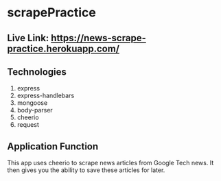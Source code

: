 # scrapePractice

## Live Link: https://news-scrape-practice.herokuapp.com/

## Technologies

1. express
2. express-handlebars
3. mongoose
4. body-parser
5. cheerio
6. request

## Application Function

This app uses cheerio to scrape news articles from Google Tech news. It then gives you the ability to save these articles for later.
